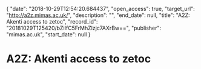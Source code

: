 {
  "date": "2018-10-29T12:54:20.684437", 
  "open_access": true, 
  "target_url": "http://a2z.mimas.ac.uk/", 
  "description": "", 
  "end_date": null, 
  "title": "A2Z: Akenti access to zetoc", 
  "record_id": "20181029T125420/bZiIfC5FrMhZlzjc7AXrBw==", 
  "publisher": "mimas.ac.uk", 
  "start_date": null
}

# A2Z: Akenti access to zetoc

